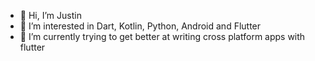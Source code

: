 - 👋 Hi, I’m Justin
- 👀 I’m interested in Dart, Kotlin, Python, Android and Flutter
- 🌱 I’m currently trying to get better at writing cross platform apps with flutter
<!---
JustINCodingUK/JustINCodingUK is a ✨ special ✨ repository because its `README.md` (this file) appears on your GitHub profile.
You can click the Preview link to take a look at your changes.
--->
